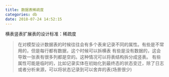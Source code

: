 ```yaml
---
title: 数据表稀疏度
categories: db
date: 2018-07-24 14:52:15
---
```



横表竖表扩展表的设计标准：稀疏度

> 在对模型设计数据表的时候往往会有多个表来记录不同的属性。有些是不常用的，但是每行都有数据，这个时候可以拆横表
> 有些是没有数据的，这会导致一张表有很多列都是空的。这种情况可以将表结构拆分成竖表。
> 有些属性可能是临时的，比如记录实体在初始化到最终态的状态变迁，除了日志或者分析来源，可以将状态记录到可以舍弃的表(场景很少)
